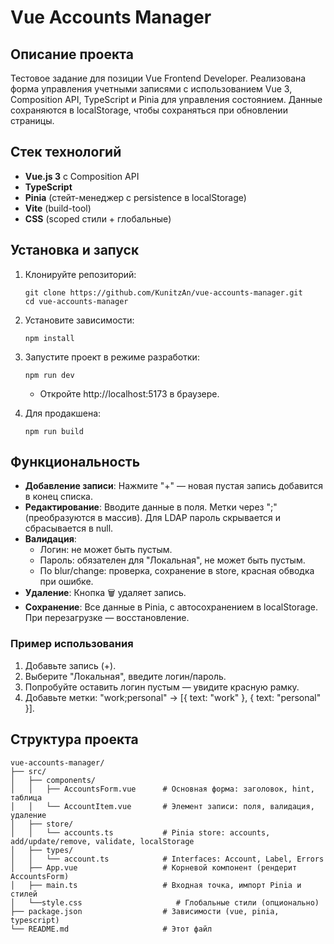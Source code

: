 # Vue Accounts Manager

## Описание проекта

Тестовое задание для позиции Vue Frontend Developer. Реализована форма управления учетными записями с использованием Vue 3, Composition API, TypeScript и Pinia для управления состоянием. Данные сохраняются в localStorage, чтобы сохраняться при обновлении страницы.

## Стек технологий
- **Vue.js 3** с Composition API
- **TypeScript**
- **Pinia** (стейт-менеджер с persistence в localStorage)
- **Vite** (build-tool)
- **CSS** (scoped стили + глобальные)

## Установка и запуск

1. Клонируйте репозиторий:
   ```
   git clone https://github.com/KunitzAn/vue-accounts-manager.git
   cd vue-accounts-manager
   ```

2. Установите зависимости:
   ```
   npm install
   ```

3. Запустите проект в режиме разработки:
   ```
   npm run dev
   ```
   - Откройте http://localhost:5173 в браузере.

4. Для продакшена:
   ```
   npm run build
   ```

## Функциональность

- **Добавление записи**: Нажмите "+" — новая пустая запись добавится в конец списка.
- **Редактирование**: Вводите данные в поля. Метки через ";" (преобразуются в массив). Для LDAP пароль скрывается и сбрасывается в null.
- **Валидация**: 
  - Логин: не может быть пустым.
  - Пароль: обязателен для "Локальная", не может быть пустым.
  - По blur/change: проверка, сохранение в store, красная обводка при ошибке.
- **Удаление**: Кнопка 🗑 удаляет запись.
- **Сохранение**: Все данные в Pinia, с автосохранением в localStorage. При перезагрузке — восстановление.

### Пример использования
1. Добавьте запись (+).
2. Выберите "Локальная", введите логин/пароль.
3. Попробуйте оставить логин пустым — увидите красную рамку.
4. Добавьте метки: "work;personal" → [{ text: "work" }, { text: "personal" }].

## Структура проекта

```
vue-accounts-manager/
├── src/
│   ├── components/
│   │   ├── AccountsForm.vue      # Основная форма: заголовок, hint, таблица
│   │   └── AccountItem.vue       # Элемент записи: поля, валидация, удаление
│   ├── store/
│   │   └── accounts.ts           # Pinia store: accounts, add/update/remove, validate, localStorage
│   ├── types/
│   │   └── account.ts            # Interfaces: Account, Label, Errors
│   ├── App.vue                   # Корневой компонент (рендерит AccountsForm)
│   ├── main.ts                   # Входная точка, импорт Pinia и стилей
│   └──style.css                     # Глобальные стили (опционально)
├── package.json                  # Зависимости (vue, pinia, typescript)
└── README.md                     # Этот файл
```
